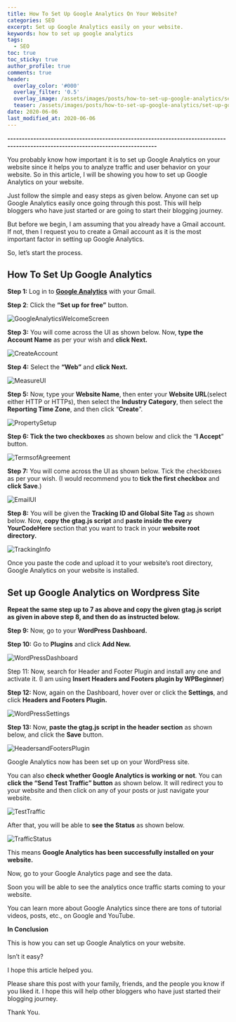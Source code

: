 ```yaml
---
title: How To Set Up Google Analytics On Your Website? 
categories: SEO
excerpt: Set up Google Analytics easily on your website.
keywords: how to set up google analytics
tags:
  - SEO
toc: true
toc_sticky: true
author_profile: true
comments: true
header:
  overlay_color: '#000'
  overlay_filter: '0.5'
  overlay_image: /assets/images/posts/how-to-set-up-google-analytics/set-up-google-analytics.png
  teaser: /assets/images/posts/how-to-set-up-google-analytics/set-up-google-analytics.png
date: 2020-06-06
last_modified_at: 2020-06-06
---
```


<b>--------------------------------------------------------------------------------------------------------------------------------</b>

You probably know how important it is to set up Google Analytics on your website since it helps you to analyze traffic and user behavior on your website. So in this article, I will be showing you how to set up Google Analytics on your website. 

Just follow the simple and easy steps as given below. Anyone can set up Google Analytics easily once going through this post. This will help bloggers who have just started or are going to start their blogging journey.

But before we begin, I am assuming that you already have a Gmail account. If not, then I request you to create a Gmail account as it is the most important factor in setting up Google Analytics.

So, let’s start the process.

## How To Set Up Google Analytics

**Step 1:** Log in to <a href="https://accounts.google.com/ServiceLogin/signinchooser?service=analytics&passive=1209600&continue=https%3A%2F%2Fanalytics.google.com%2Fanalytics%2Fweb%2F%23&followup=https%3A%2F%2Fanalytics.google.com%2Fanalytics%2Fweb%2F&flowName=GlifWebSignIn&flowEntry=ServiceLogin" target="_blank"><b>Google Analytics</b></a> with your Gmail.

**Step 2**: Click the **“Set up for free”** button.

![GoogleAnalyticsWelcomeScreen](/assets/images/posts/how-to-set-up-google-analytics/welcome.png "Google Analytics Welcome Screen")

**Step 3:** You will come across the UI as shown below. Now, **type the Account Name** as per your wish and **click Next.** 

![CreateAccount](/assets/images/posts/how-to-set-up-google-analytics/create-account.png "Create Account")

**Step 4:** Select the **“Web”** and **click Next.**

![MeasureUI](/assets/images/posts/how-to-set-up-google-analytics/web.png "Measure UI")

**Step 5:** Now, type your **Website Name**, then enter your **Website URL**(select either HTTP or HTTPs), then select the **Industry Category**, then select the **Reporting Time Zone**, and then click “**Create**”.

![PropertySetup](/assets/images/posts/how-to-set-up-google-analytics/property-setup.png "Property Setup")

**Step 6: Tick the two checkboxes** as shown below and click the “**I Accept**” button.

![TermsofAgreement](/assets/images/posts/how-to-set-up-google-analytics/terms-of-agreement.png "Terms of Agreement")

**Step 7:** You will come across the UI as shown below. Tick the checkboxes as per your wish. (I would recommend you to **tick the first checkbox** and **click Save**.)

![EmailUI](/assets/images/posts/how-to-set-up-google-analytics/email.png "Email UI")

**Step 8:** You will be given the **Tracking ID and Global Site Tag** as shown below. Now, **copy the gtag.js script** and **paste inside the every <head>YourCodeHere</head>** section that you want to track in your **website root directory.**

![TrackingInfo](/assets/images/posts/how-to-set-up-google-analytics/tracking.png "Tracking Info")

Once you paste the code and upload it to your website’s root directory, Google Analytics on your website is installed. 

##  Set up Google Analytics on Wordpress Site
 
**Repeat the same step up to 7 as above and copy the given gtag.js script as given in above step 8, and then do as instructed below.**

**Step 9:** Now, go to your **WordPress Dashboard.**

**Step 10:** Go to **Plugins** and click **Add New.**

![WordPressDashboard](/assets/images/posts/how-to-set-up-google-analytics/plugins.png "WordPress Dashboard")

Step 11: Now, search for Header and Footer Plugin and install any one and activate it. (I am using **Insert Headers and Footers plugin by WPBeginner**)		

**Step 12:** Now, again on the Dashboard, hover over or click the **Settings**, and click **Headers and Footers Plugin.** 

![WordPressSettings](/assets/images/posts/how-to-set-up-google-analytics/header-footer-plugin.png "WordPress Settings")

**Step 13:** Now, **paste the gtag.js script in the header section** as shown below, and click the **Save** button.

![HeadersandFootersPlugin](/assets/images/posts/how-to-set-up-google-analytics/header-script.png "Headers and Footers Plugin")

Google Analytics now has been set up on your WordPress site. 

You can also **check whether Google Analytics is working or not**. You can **click the “Send Test Traffic” button** as shown below. It will redirect you to your website and then click on any of your posts or just navigate your website.

![TestTraffic](/assets/images/posts/how-to-set-up-google-analytics/test-traffic.png "Test Traffic")

After that, you will be able to **see the Status** as shown below.

![TrafficStatus](/assets/images/posts/how-to-set-up-google-analytics/traffic-status.png "Traffic Status")

This means **Google Analytics has been successfully installed on your website.**

Now, go to your Google Analytics page and see the data.

Soon you will be able to see the analytics once traffic starts coming to your website.

You can learn more about Google Analytics since there are tons of tutorial videos, posts, etc., on Google and YouTube.

**In Conclusion**

This is how you can set up Google Analytics on your website.

Isn’t it easy?

I hope this article helped you.

Please share this post with your family, friends, and the people you know if you liked it. I hope this will help other bloggers who have just started their blogging journey.

Thank You.


